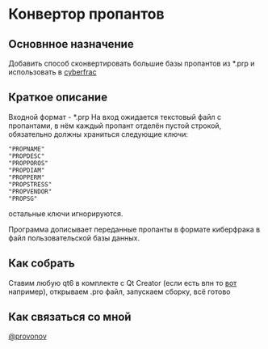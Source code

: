 # Конвертор пропантов

## Основнное назначение

Добавить способ сконвертировать большие базы пропантов из *.prp и использовать в [cyberfrac](https://www.stratasolutions.ru/cyberfrac)

## Краткое описание

Входной формат - *.prp
На вход ожидается текстовый файл с пропантами, в нём каждый пропант отделён пустой строкой, обязательно должны храниться следующие ключи:
```
"PROPNAME"
"PROPDESC"
"PROPPOROS"
"PROPDIAM"
"PROPPERM"
"PROPSTRESS"
"PROPVENDOR"
"PROPSG"
```
остальные ключи игнорируются.

Программа дописывает переданные пропанты в формате киберфрака в файл пользовательской базы данных.

## Как собрать
Ставим любую qt6 в комплекте с Qt Creator (если есть впн то [вот](https://download.qt.io/official_releases/qtcreator/9.0/9.0.0/) например), открываем .pro файл, запускаем сборку, всё готово

## Как связаться со мной

[@provonov](https://t.me/pvoronov)
